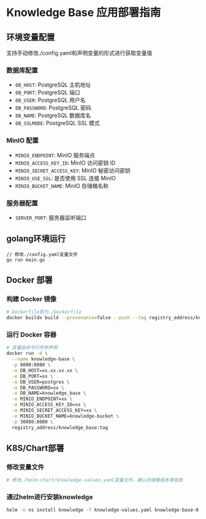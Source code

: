 # Knowledge Base 应用部署指南

## 环境变量配置

支持手动修改./config.yaml和声明变量的形式进行获取变量值

### 数据库配置

- `DB_HOST`: PostgreSQL 主机地址
- `DB_PORT`: PostgreSQL 端口
- `DB_USER`: PostgreSQL 用户名
- `DB_PASSWORD`: PostgreSQL 密码
- `DB_NAME`: PostgreSQL 数据库名
- `DB_SSLMODE`: PostgreSQL SSL 模式

### MinIO 配置

- `MINIO_ENDPOINT`: MinIO 服务端点
- `MINIO_ACCESS_KEY_ID`: MinIO 访问密钥 ID
- `MINIO_SECRET_ACCESS_KEY`: MinIO 秘密访问密钥
- `MINIO_USE_SSL`: 是否使用 SSL 连接 MinIO
- `MINIO_BUCKET_NAME`: MinIO 存储桶名称

### 服务器配置

- `SERVER_PORT`: 服务器监听端口

## golang环境运行

```golang
// 修改./config.yaml变量文件
go run main.go
```

## Docker 部署

### 构建 Docker 镜像

```bash
# Dockerfile即为./Dockerfile
docker buildx build --provenance=false --push --tag registry_address/knowledge_base:tag --platform linux/amd64,linux/arm64 .
```

### 运行 Docker 容器

```bash
# 变量由命令行传参声明
docker run -d \
  --name knowledge-base \
  -p 8080:8080 \
  -e DB_HOST=xx.xx.xx.xx \
  -e DB_PORT=xx \
  -e DB_USER=postgres \
  -e DB_PASSWORD=xx \
  -e DB_NAME=knowledge_base \
  -e MINIO_ENDPOINT=xx \
  -e MINIO_ACCESS_KEY_ID=xx \
  -e MINIO_SECRET_ACCESS_KEY=xx \
  -e MINIO_BUCKET_NAME=knowledge-bucket \
  -p 30080:8080 \
  registry_address/knowledge_base:tag
```

## K8S/Chart部署

### 修改变量文件

```yaml
# 修改./helm-chart/knowledge-values.yaml变量文件，确认好镜像版本等信息
```

### 通过helm进行安装knowledge

```bash
helm -n ns install knowledge -f knowledge-values.yaml knowledge-base-0.1.4.tgz
```